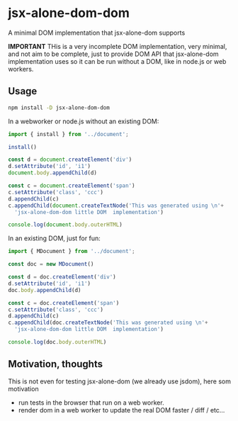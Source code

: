 # jsx-alone-dom-dom

A minimal DOM implementation that jsx-alone-dom supports

**IMPORTANT** THis is a very incomplete DOM implementation, very minimal, and not aim to be complete, just to provide DOM API that jsx-alone-dom implementation uses so it can be run without a DOM, like in node.js or web workers. 


## Usage

```sh
npm install -D jsx-alone-dom-dom
```

In a webworker or node.js without an existing DOM:

```ts
import { install } from '../document';

install()

const d = document.createElement('div')
d.setAttribute('id', 'i1')
document.body.appendChild(d)

const c = document.createElement('span')
c.setAttribute('class', 'ccc')
d.appendChild(c)
c.appendChild(document.createTextNode('This was generated using \n'+
  'jsx-alone-dom-dom little DOM  implementation')

console.log(document.body.outerHTML)

```

In an existing DOM, just for fun:

```ts
import { MDocument } from '../document';

const doc = new MDocument()

const d = doc.createElement('div')
d.setAttribute('id', 'i1')
doc.body.appendChild(d)

const c = doc.createElement('span')
c.setAttribute('class', 'ccc')
d.appendChild(c)
c.appendChild(doc.createTextNode('This was generated using \n'+
  'jsx-alone-dom-dom little DOM  implementation')

console.log(doc.body.outerHTML)
```


## Motivation, thoughts

This is not even for testing jsx-alone-dom (we already use jsdom), here som motivation

* run tests in the browser that run on a web worker. 
* render dom in a web worker to update the real DOM faster / diff / etc... 
